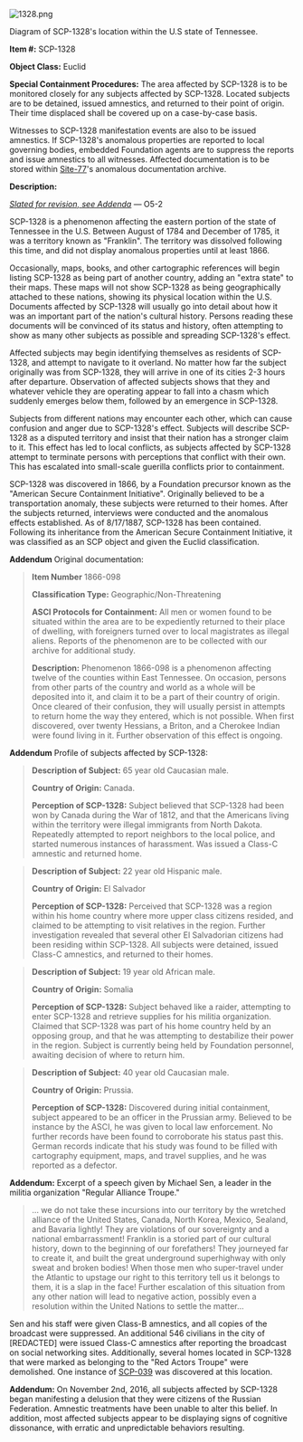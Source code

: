 ![1328.png](http://scp-wiki.wdfiles.com/local--files/scp-1328/1328.png)

Diagram of SCP-1328's location within the U.S state of Tennessee.

**Item #:** SCP-1328

**Object Class:** Euclid

**Special Containment Procedures:** The area affected by SCP-1328 is to be monitored closely for any subjects affected by SCP-1328. Located subjects are to be detained, issued amnestics, and returned to their point of origin. Their time displaced shall be covered up on a case-by-case basis.

Witnesses to SCP-1328 manifestation events are also to be issued amnestics. If SCP-1328's anomalous properties are reported to local governing bodies, embedded Foundation agents are to suppress the reports and issue amnestics to all witnesses. Affected documentation is to be stored within [Site-77](/secure-facility-dossier-site-77)'s anomalous documentation archive.

**Description:**

_[Slated for revision, see Addenda](http://www.scp-wiki.net/scp001-kln)_ — O5-2

SCP-1328 is a phenomenon affecting the eastern portion of the state of Tennessee in the U.S. Between August of 1784 and December of 1785, it was a territory known as "Franklin". The territory was dissolved following this time, and did not display anomalous properties until at least 1866.

Occasionally, maps, books, and other cartographic references will begin listing SCP-1328 as being part of another country, adding an "extra state" to their maps. These maps will not show SCP-1328 as being geographically attached to these nations, showing its physical location within the U.S. Documents affected by SCP-1328 will usually go into detail about how it was an important part of the nation's cultural history. Persons reading these documents will be convinced of its status and history, often attempting to show as many other subjects as possible and spreading SCP-1328's effect.

Affected subjects may begin identifying themselves as residents of SCP-1328, and attempt to navigate to it overland. No matter how far the subject originally was from SCP-1328, they will arrive in one of its cities 2-3 hours after departure. Observation of affected subjects shows that they and whatever vehicle they are operating appear to fall into a chasm which suddenly emerges below them, followed by an emergence in SCP-1328.

Subjects from different nations may encounter each other, which can cause confusion and anger due to SCP-1328's effect. Subjects will describe SCP-1328 as a disputed territory and insist that their nation has a stronger claim to it. This effect has led to local conflicts, as subjects affected by SCP-1328 attempt to terminate persons with perceptions that conflict with their own. This has escalated into small-scale guerilla conflicts prior to containment.

SCP-1328 was discovered in 1866, by a Foundation precursor known as the "American Secure Containment Initiative". Originally believed to be a transportation anomaly, these subjects were returned to their homes. After the subjects returned, interviews were conducted and the anomalous effects established. As of 8/17/1887, SCP-1328 has been contained. Following its inheritance from the American Secure Containment Initiative, it was classified as an SCP object and given the Euclid classification.

**Addendum** Original documentation:

> **Item Number** 1866-098
> 
> **Classification Type:** Geographic/Non-Threatening
> 
> **ASCI Protocols for Containment:** All men or women found to be situated within the area are to be expediently returned to their place of dwelling, with foreigners turned over to local magistrates as illegal aliens. Reports of the phenomenon are to be collected with our archive for additional study.
> 
> **Description:** Phenomenon 1866-098 is a phenomenon affecting twelve of the counties within East Tennessee. On occasion, persons from other parts of the country and world as a whole will be deposited into it, and claim it to be a part of their country of origin. Once cleared of their confusion, they will usually persist in attempts to return home the way they entered, which is not possible. When first discovered, over twenty Hessians, a Briton, and a Cherokee Indian were found living in it. Further observation of this effect is ongoing.

**Addendum** Profile of subjects affected by SCP-1328:

> **Description of Subject:** 65 year old Caucasian male.
> 
> **Country of Origin:** Canada.
> 
> **Perception of SCP-1328:** Subject believed that SCP-1328 had been won by Canada during the War of 1812, and that the Americans living within the territory were illegal immigrants from North Dakota. Repeatedly attempted to report neighbors to the local police, and started numerous instances of harassment. Was issued a Class-C amnestic and returned home.

> **Description of Subject:** 22 year old Hispanic male.
> 
> **Country of Origin:** El Salvador
> 
> **Perception of SCP-1328:** Perceived that SCP-1328 was a region within his home country where more upper class citizens resided, and claimed to be attempting to visit relatives in the region. Further investigation revealed that several other El Salvadorian citizens had been residing within SCP-1328. All subjects were detained, issued Class-C amnestics, and returned to their homes.

> **Description of Subject:** 19 year old African male.
> 
> **Country of Origin:** Somalia
> 
> **Perception of SCP-1328:** Subject behaved like a raider, attempting to enter SCP-1328 and retrieve supplies for his militia organization. Claimed that SCP-1328 was part of his home country held by an opposing group, and that he was attempting to destabilize their power in the region. Subject is currently being held by Foundation personnel, awaiting decision of where to return him.

> **Description of Subject:** 40 year old Caucasian male.
> 
> **Country of Origin:** Prussia.
> 
> **Perception of SCP-1328:** Discovered during initial containment, subject appeared to be an officer in the Prussian army. Believed to be instance by the ASCI, he was given to local law enforcement. No further records have been found to corroborate his status past this. German records indicate that his study was found to be filled with cartography equipment, maps, and travel supplies, and he was reported as a defector.

**Addendum:** Excerpt of a speech given by Michael Sen, a leader in the militia organization "Regular Alliance Troupe."

> … we do not take these incursions into our territory by the wretched alliance of the United States, Canada, North Korea, Mexico, Sealand, and Bavaria lightly! They are violations of our sovereignty and a national embarrassment! Franklin is a storied part of our cultural history, down to the beginning of our forefathers! They journeyed far to create it, and built the great underground superhighway with only sweat and broken bodies! When those men who super-travel under the Atlantic to upstage our right to this territory tell us it belongs to them, it is a slap in the face! Further escalation of this situation from any other nation will lead to negative action, possibly even a resolution within the United Nations to settle the matter…

Sen and his staff were given Class-B amnestics, and all copies of the broadcast were suppressed. An additional 546 civilians in the city of \[REDACTED\] were issued Class-C amnestics after reporting the broadcast on social networking sites. Additionally, several homes located in SCP-1328 that were marked as belonging to the "Red Actors Troupe" were demolished. One instance of [SCP-039](/scp-039) was discovered at this location.

**Addendum:** On November 2nd, 2016, all subjects affected by SCP-1328 began manifesting a delusion that they were citizens of the Russian Federation. Amnestic treatments have been unable to alter this belief. In addition, most affected subjects appear to be displaying signs of cognitive dissonance, with erratic and unpredictable behaviors resulting.